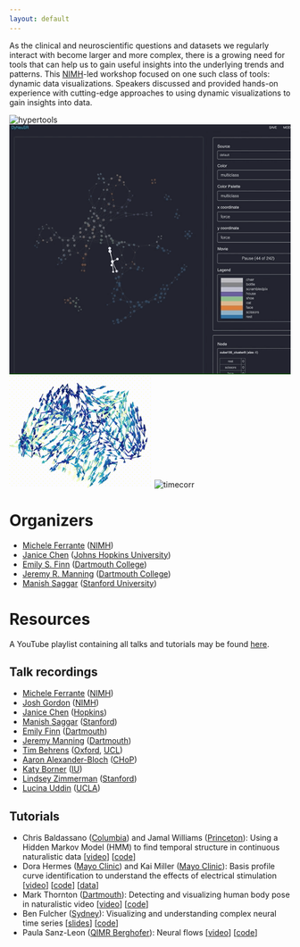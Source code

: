 ```yaml
---
layout: default
---
```


As the clinical and neuroscientific questions and datasets we regularly interact with become larger and more complex, there is a growing need for tools that can help us to gain useful insights into the underlying trends and patterns.  This [NIMH](https://www.nimh.nih.gov/)-led workshop focused on one such class of tools: dynamic data visualizations.  Speakers discussed and provided hands-on experience with cutting-edge approaches to using dynamic visualizations to gain insights into data.

![hypertools](https://raw.githubusercontent.com/dynamicdataviz/dynamicdataviz.github.io/main/img/hypertools.gif) ![dyneusr](https://raw.githubusercontent.com/dynamicdataviz/dynamicdataviz.github.io/main/img/dyneusr.gif) ![neuralflow](https://raw.githubusercontent.com/dynamicdataviz/dynamicdataviz.github.io/main/img/neural_flow.gif) ![timecorr](https://raw.githubusercontent.com/dynamicdataviz/dynamicdataviz.github.io/main/img/timecorr.gif)

# Organizers
- [Michele Ferrante](https://www.nimh.nih.gov/about/organization/dnbbs/behavioral-science-and-integrative-neuroscience-research-branch/theoretical-and-computational-neuroscience-program) ([NIMH](https://www.nimh.nih.gov/))
- [Janice Chen](http://jchenlab.johnshopkins.edu/) ([Johns Hopkins University](https://krieger.jhu.edu/))
- [Emily S. Finn](https://thefinnlab.github.io/) ([Dartmouth College](https://home.dartmouth.edu/))
- [Jeremy R. Manning](http://www.context-lab.com/) ([Dartmouth College](https://home.dartmouth.edu/))
- [Manish Saggar](https://braindynamicslab.github.io/) ([Stanford University](https://www.stanford.edu/))


# Resources
A YouTube playlist containing all talks and tutorials may be found [here](https://youtube.com/playlist?list=PLjQYT8Fwp987E0tZdeMMgSY0juQmaZ8f0).

## Talk recordings
- [Michele Ferrante](https://youtu.be/43pPzBkF2eI?t=31s) ([NIMH](https://www.nimh.nih.gov/))
- [Josh Gordon](https://youtu.be/43pPzBkF2eI?t=19m54s) ([NIMH](https://www.nimh.nih.gov/))
- [Janice Chen](https://youtu.be/43pPzBkF2eI?t=22m30s) ([Hopkins](https://krieger.jhu.edu/))
- [Manish Saggar](https://youtu.be/43pPzBkF2eI?t=31m57s) ([Stanford](https://www.stanford.edu/))
- [Emily Finn](https://youtu.be/43pPzBkF2eI?t=43m6s) ([Dartmouth](https://home.dartmouth.edu/))
- [Jeremy Manning](https://youtu.be/43pPzBkF2eI?t=51m55s) ([Dartmouth](https://home.dartmouth.edu/))
- [Tim Behrens](https://youtu.be/43pPzBkF2eI?t=62m28s) ([Oxford](https://www.ox.ac.uk/), [UCL](https://www.ucl.ac.uk/))
- [Aaron Alexander-Bloch](https://youtu.be/43pPzBkF2eI?t=91m32s) ([CHoP](https://www.chop.edu/))
- [Katy Borner](https://youtu.be/43pPzBkF2eI?t=122m28s) ([IU](https://www.indiana.edu/))
- [Lindsey Zimmerman](https://youtu.be/43pPzBkF2eI?t=154m13s) ([Stanford](https://www.stanford.edu/))
- [Lucina Uddin](https://youtu.be/43pPzBkF2eI?t=187m29s) ([UCLA](https://www.ucla.edu/))


## Tutorials
- Chris Baldassano ([Columbia](https://www.columbia.edu/)) and Jamal Williams ([Princeton](https://www.princeton.edu/)): Using a Hidden Markov Model (HMM) to find temporal structure in continuous naturalistic data [[video](https://youtu.be/hHQP2hftNcg?t=10m37s)] [[code](https://www.dropbox.com/s/9d0uao5cu37x3e5/final.zip?dl=0)]
- Dora Hermes ([Mayo Clinic](https://www.mayoclinic.org/)) and Kai Miller ([Mayo Clinic](https://www.mayoclinic.org/)): Basis profile curve identification to understand the effects of electrical stimulation [[video](https://youtu.be/PB9UYcQzDfU)] [[code](https://github.com/MultimodalNeuroimagingLab/bpc_jupyter)] [[data](https://openneuro.org/datasets/ds003708)]
- Mark Thornton ([Dartmouth](https://home.dartmouth.edu/)): Detecting and visualizing human body pose in naturalistic video [[video](https://youtu.be/UfRC3leMTlU?t=4m41s)] [[code](https://colab.research.google.com/drive/1HN2S0zGqOSepLBN5IeJ-jBmzIO4W1aLq?usp=sharing)]
- Ben Fulcher ([Sydney](https://www.sydney.edu.au/)): Visualizing and understanding complex neural time series [[slides](https://raw.githubusercontent.com/dynamicdataviz/dynamicdataviz.github.io/main/doc/BFulcher_DiDViz_NIMH.pdf)] [[code](https://github.com/benfulcher/hctsaTutorial_BonnEEG)]
- Paula Sanz-Leon ([QIMR Berghofer](https://www.qimrberghofer.edu.au/)): Neural flows [[video](https://youtu.be/EKn17BOEQLU)] [[code](https://github.com/brain-modelling-group/neural-flows/tree/master/examples)]
